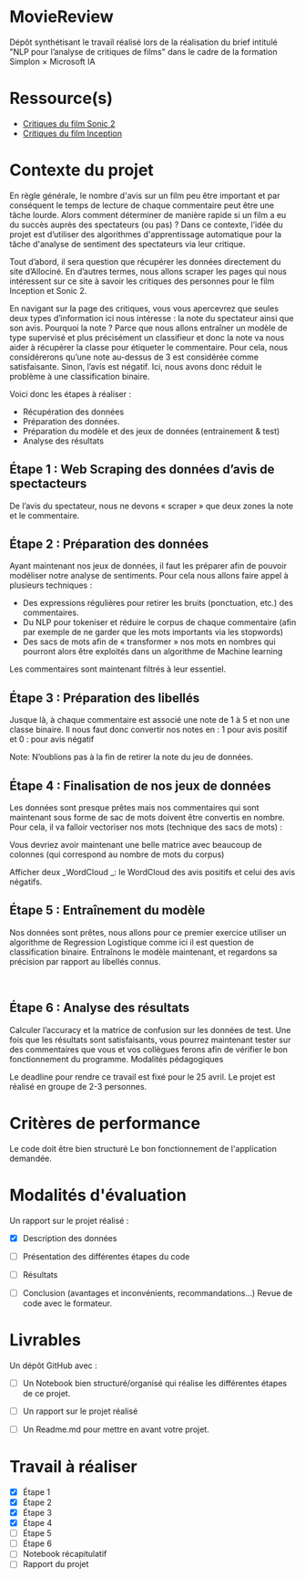 # MovieReview

Dépôt synthétisant le travail réalisé lors de la réalisation du brief intitulé "NLP pour l’analyse de critiques de films" dans le cadre de la formation Simplon × Microsoft IA 


# Ressource(s)

- [Critiques du film Sonic 2](https://www.allocine.fr/film/fichefilm-281203/critiques/spectateurs/)
- [Critiques du film Inception](https://www.allocine.fr/film/fichefilm-143692/critiques/spectateurs/)


# Contexte du projet

En règle générale, le nombre d'avis sur un film peu être important et par conséquent le temps de lecture de chaque commentaire peut être une tâche lourde. Alors comment déterminer de manière rapide si un film a eu du succès auprès des spectateurs (ou pas) ? Dans ce contexte, l’idée du projet est d’utiliser des algorithmes d'apprentissage automatique pour la tâche d'analyse de sentiment des spectateurs via leur critique.

Tout d’abord, il sera question que récupérer les données directement du site d’Allociné. En d’autres termes, nous allons scraper les pages qui nous intéressent sur ce site à savoir les critiques des personnes pour le film Inception et Sonic 2.

En navigant sur la page des critiques, vous vous apercevrez que seules deux types d’information ici nous intéresse : la note du spectateur ainsi que son avis. Pourquoi la note ? Parce que nous allons entraîner un modèle de type supervisé et plus précisément un classifieur et donc la note va nous aider à récupérer la classe pour étiqueter le commentaire. Pour cela, nous considérerons qu’une note au-dessus de 3 est considérée comme satisfaisante. Sinon, l’avis est négatif. Ici, nous avons donc réduit le problème à une classification binaire.

Voici donc les étapes à réaliser :
- Récupération des données
- Préparation des données.
- Préparation du modèle et des jeux de données (entrainement & test)
- Analyse des résultats


## Étape 1 : Web Scraping des données d’avis de spectacteurs

De l’avis du spectateur, nous ne devons « scraper » que deux zones la note et le commentaire.


## Étape 2 : Préparation des données

Ayant maintenant nos jeux de données, il faut les préparer afin de pouvoir modéliser notre analyse de sentiments. Pour cela nous allons faire appel à plusieurs techniques :
- Des expressions régulières pour retirer les bruits (ponctuation, etc.) des commentaires.
- Du NLP pour tokeniser et réduire le corpus de chaque commentaire (afin par exemple de ne garder que les mots importants via les stopwords)
- Des sacs de mots afin de « transformer » nos mots en nombres qui pourront alors être exploités dans un algorithme de Machine learning

Les commentaires sont maintenant filtrés à leur essentiel.


## Étape 3 : Préparation des libellés

Jusque là, à chaque commentaire est associé une note de 1 à 5 et non une classe binaire. Il nous faut donc convertir nos notes en : 1 pour avis positif et 0 : pour avis négatif

Note: N’oublions pas à la fin de retirer la note du jeu de données.


## ​Étape 4 : Finalisation de nos jeux de données

Les données sont presque prêtes mais nos commentaires qui sont maintenant sous forme de sac de mots doivent être convertis en nombre. Pour cela, il va falloir vectoriser nos mots (technique des sacs de mots) :

Vous devriez avoir maintenant une belle matrice avec beaucoup de colonnes (qui correspond au nombre de mots du corpus)

Afficher deux _WordCloud _: le WordCloud des avis positifs et celui des avis négatifs.


## Étape 5 : Entraînement du modèle

Nos données sont prêtes, nous allons pour ce premier exercice utiliser un algorithme de Regression Logistique comme ici il est question de classification binaire. Entraînons le modèle maintenant, et regardons sa précision par rapport au libellés connus.

​

## Étape 6 : Analyse des résultats

Calculer l’accuracy et la matrice de confusion sur les données de test. Une fois que les résultats sont satisfaisants, vous pourrez maintenant tester sur des commentaires que vous et vos collègues ferons afin de vérifier le bon fonctionnement du programme.
Modalités pédagogiques

Le deadline pour rendre ce travail est fixé pour le 25 avril. Le projet est réalisé en groupe de 2-3 personnes.


# Critères de performance

Le code doit être bien structuré
Le bon fonctionnement de l'application demandée.


# Modalités d'évaluation

Un rapport sur le projet réalisé :
- [x] Description des données
- [ ] Présentation des différentes étapes du code
- [ ] Résultats
- [ ] Conclusion (avantages et inconvénients, recommandations…)
Revue de code avec le formateur.


# Livrables

Un dépôt GitHub avec : 
- [ ] Un Notebook bien structuré/organisé qui réalise les différentes étapes de ce projet. 
- [ ] Un rapport sur le projet réalisé
- [ ] Un Readme.md pour mettre en avant votre projet.


# Travail à réaliser
- [x] Étape 1
- [x] Étape 2
- [x] Étape 3
- [x] Étape 4
- [ ] Étape 5
- [ ] Étape 6
- [ ] Notebook récapitulatif
- [ ] Rapport du projet